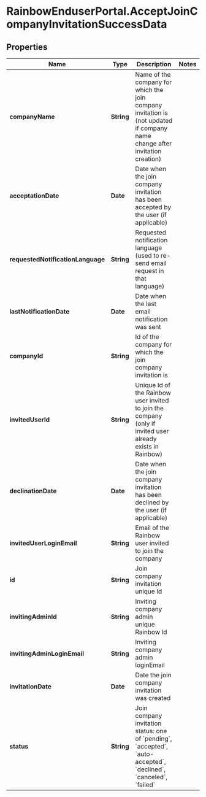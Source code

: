 # RainbowEnduserPortal.AcceptJoinCompanyInvitationSuccessData

## Properties

Name | Type | Description | Notes
------------ | ------------- | ------------- | -------------
**companyName** | **String** | Name of the company for which the join company invitation is (not updated if company name change after invitation creation) | 
**acceptationDate** | **Date** | Date when the join company invitation has been accepted by the user (if applicable) | 
**requestedNotificationLanguage** | **String** | Requested notification language (used to re-send email request in that language) | 
**lastNotificationDate** | **Date** | Date when the last email notification was sent | 
**companyId** | **String** | Id of the company for which the join company invitation is | 
**invitedUserId** | **String** | Unique Id of the Rainbow user invited to join the company (only if invited user already exists in Rainbow) | 
**declinationDate** | **Date** | Date when the join company invitation has been declined by the user (if applicable) | 
**invitedUserLoginEmail** | **String** | Email of the Rainbow user invited to join the company | 
**id** | **String** | Join company invitation unique Id | 
**invitingAdminId** | **String** | Inviting company admin unique Rainbow Id | 
**invitingAdminLoginEmail** | **String** | Inviting company admin loginEmail | 
**invitationDate** | **Date** | Date the join company invitation was created | 
**status** | **String** | Join company invitation status: one of &#x60;pending&#x60;, &#x60;accepted&#x60;, &#x60;auto-accepted&#x60;, &#x60;declined&#x60;, &#x60;canceled&#x60;, &#x60;failed&#x60; | 


